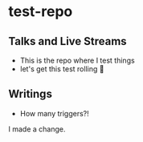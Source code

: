 # test-repo

## Talks and Live Streams
- This is the repo where I test things
- let's get this test rolling :rocket:

## Writings
- How many triggers?!

I made a change.

